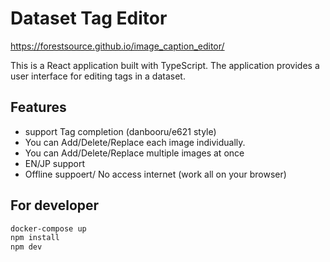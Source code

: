 # Dataset Tag Editor

https://forestsource.github.io/image_caption_editor/

This is a React application built with TypeScript.
The application provides a user interface for editing tags in a dataset.

## Features

- support Tag completion (danbooru/e621 style)
- You can Add/Delete/Replace each image individually.
- You can Add/Delete/Replace multiple images at once
- EN/JP support
- Offline suppoert/ No access internet (work all on your browser)

## For developer

```sh
docker-compose up
npm install
npm dev
```
